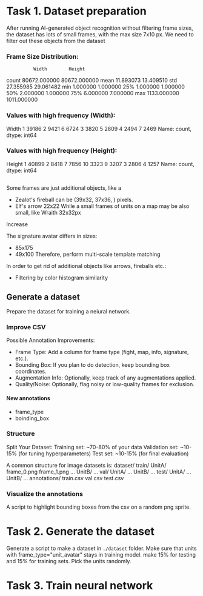 # Task 1. Dataset preparation

After running AI-generated object recognition without filtering frame sizes,
the dataset has lots of small frames, with the max size 7x10 px. We need to filter out these objects from the dataset

### Frame Size Distribution:
              Width        Height
count  80672.000000  80672.000000
mean      11.893073     13.409510
std       27.355985     29.061482
min        1.000000      1.000000
25%        1.000000      1.000000
50%        2.000000      1.000000
75%        6.000000      7.000000
max     1133.000000   1011.000000

### Values with high frequency (Width):
Width
1    39186
2     9421
6     6724
3     3820
5     2809
4     2494
7     2469
Name: count, dtype: int64

### Values with high frequency (Height):
Height
1     40899
2      8418
7      7856
10     3323
9      3207
3      2806
4      1257
Name: count, dtype: int64


## 
Some frames are just additional objects, like a 
- Zealot's fireball can be (39x32, 37x36, ) pixels.
- Elf's arrow 22x22
While a small frames of units on a map may be also small, like Wraith 32x32px

Increase 

The signature avatar differs in sizes:
- 85x175
- 49x100
Therefore, perform multi-scale template matching

In order to get rid of additional objects like arrows, fireballs etc.:
- Filtering by color histogram similarity


## Generate a dataset

Prepare the dataset for training a neiural network. 

### Improve CSV

Possible Annotation Improvements:
- Frame Type: Add a column for frame type (fight, map, info, signature, etc.).
- Bounding Box: If you plan to do detection, keep bounding box coordinates.
- Augmentation Info: Optionally, keep track of any augmentations applied.
- Quality/Noise: Optionally, flag noisy or low-quality frames for exclusion.

#### New annotations
- frame_type
- boinding_box

### Structure

Split Your Dataset:
    Training set: ~70-80% of your data
    Validation set: ~10-15% (for tuning hyperparameters)
    Test set: ~10-15% (for final evaluation)

A common structure for image datasets is:
dataset/
  train/
    UnitA/
      frame_0.png
      frame_1.png
      ...
    UnitB/
      ...
  val/
    UnitA/
      ...
    UnitB/
      ...
  test/
    UnitA/
      ...
    UnitB/
      ...
annotations/
  train.csv
  val.csv
  test.csv

### Visualize the annotations

A script to highlight bounding boxes from the csv on a random png sprite.

# Task 2. Generate the dataset

  Generate a script to make a dataset in `./dataset` folder. Make sure that units with frame_type="unit_avatar" stays in training model. make 15% for testing and 15% for training sets. Pick the units randomly.


# Task 3. Train neural network

